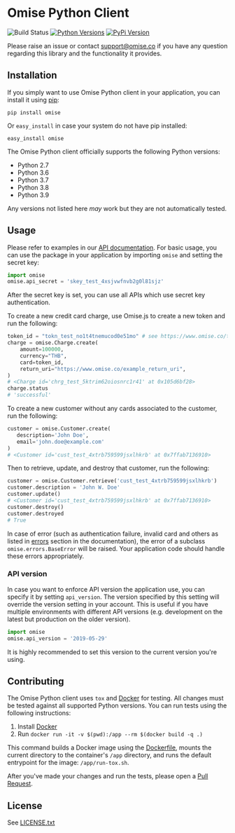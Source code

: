 # Omise Python Client

![Build Status](https://github.com/omise/omise-python/workflows/Python%20package/badge.svg?branch=master)
[![Python Versions](https://img.shields.io/pypi/pyversions/omise.svg?style=flat-square)](https://pypi.python.org/pypi/omise/)
[![PyPi Version](https://img.shields.io/pypi/v/omise.svg?style=flat-square)](https://pypi.python.org/pypi/omise/)

Please raise an issue or contact [support@omise.co](mailto:support@omise.co) if you have any question regarding this library and the functionality it provides.

## Installation

If you simply want to use Omise Python client in your application, you can install it using [pip](http://www.pip-installer.org/en/latest/index.html):

```
pip install omise
```

Or `easy_install` in case your system do not have pip installed:

```
easy_install omise
```

The Omise Python client officially supports the following Python versions:

* Python 2.7
* Python 3.6
* Python 3.7
* Python 3.8
* Python 3.9

Any versions not listed here _may_ work but they are not automatically tested.

## Usage

Please refer to examples in our [API documentation](https://www.omise.co/docs).
For basic usage, you can use the package in your application by importing `omise` and setting the secret key:

```python
import omise
omise.api_secret = 'skey_test_4xsjvwfnvb2g0l81sjz'
```

After the secret key is set, you can use all APIs which use secret key authentication.

To create a new credit card charge, use Omise.js to create a new token and run the following:

``` python
token_id = "tokn_test_no1t4tnemucod0e51mo" # see https://www.omise.co/tokens-api#create
charge = omise.Charge.create(
    amount=100000,
    currency="THB",
    card=token_id,
    return_uri="https://www.omise.co/example_return_uri",
)
# <Charge id='chrg_test_5ktrim62oiosnrc1r41' at 0x105d6bf28>
charge.status
# 'successful'
```

To create a new customer without any cards associated to the customer, run the following:

```python
customer = omise.Customer.create(
   description='John Doe',
   email='john.doe@example.com'
)
# <Customer id='cust_test_4xtrb759599jsxlhkrb' at 0x7ffab7136910>
```

Then to retrieve, update, and destroy that customer, run the following:

```python
customer = omise.Customer.retrieve('cust_test_4xtrb759599jsxlhkrb')
customer.description = 'John W. Doe'
customer.update()
# <Customer id='cust_test_4xtrb759599jsxlhkrb' at 0x7ffab7136910>
customer.destroy()
customer.destroyed
# True
```

In case of error (such as authentication failure, invalid card and others as listed in [errors](https://www.omise.co/api-errors/) section in the documentation), the error of a subclass `omise.errors.BaseError` will be raised.
Your application code should handle these errors appropriately.

### API version

In case you want to enforce API version the application use, you can specify it by setting `api_version`.
The version specified by this setting will override the version setting in your account.
This is useful if you have multiple environments with different API versions (e.g. development on the latest but production on the older version).

```python
import omise
omise.api_version = '2019-05-29'
```

It is highly recommended to set this version to the current version you're using.

## Contributing

The Omise Python client uses `tox` and [Docker](https://docs.docker.com/) for testing.
All changes must be tested against all supported Python versions.
You can run tests using the following instructions:

1. Install [Docker](https://docs.docker.com/)
2. Run `docker run -it -v $(pwd):/app --rm $(docker build -q .)`

This command builds a Docker image using the [Dockerfile](Dockerfile), mounts the current directory to the container's `/app` directory, and runs the default entrypoint for the image: `/app/run-tox.sh`.

After you've made your changes and run the tests, please open a [Pull Request](https://github.com/omise/omise-python/pulls).

## License

See [LICENSE.txt](https://github.com/omise/omise-python/blob/master/LICENSE.txt)
